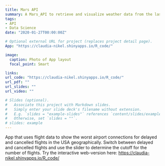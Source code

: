 ```yaml
---
title: Mars API
summary: A Mars_API to retrieve and visualize weather data from the last 7 Sols (Martian days) as recorded and updated daily by NASA’s InSight Mars lander. InSight is located at Elysium Planitia, a flat surface near the equator of Mars.
tags:
- API
- Data Science
date: "2020-01-27T00:00:00Z"

# Optional external URL for project (replaces project detail page).
App: "https://claudia-nikel.shinyapps.io/R_code/"

image:
  caption: Photo of App layout
  focal_point: Smart

links:
url_code: "https://claudia-nikel.shinyapps.io/R_code/"
url_pdf: ""
url_slides: ""
url_video: ""

# Slides (optional).
#   Associate this project with Markdown slides.
#   Simply enter your slide deck's filename without extension.
#   E.g. `slides = "example-slides"` references `content/slides/example-slides.md`.
#   Otherwise, set `slides = ""`.
# slides: example
---
```


App that uses flight data to show the worst airport connections for delayed and cancelled flights in the USA geographically. Switch between delayed and cancelled flights and use the slider to determine the cutoff for the number of flights. Try the interactive web-version here: https://claudia-nikel.shinyapps.io/R_code/ <br/>

